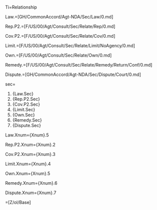 Ti=Relationship

Law.=[GH/CommonAccord/Agt-NDA/Sec/Law/0.md]

Rep.P2.=[F/US/00/Agt/Consult/Sec/Relate/Rep/0.md]

Cov.P2.=[F/US/00/Agt/Consult/Sec/Relate/Cov/0.md]

Limit.=[F/US/00/Agt/Consult/Sec/Relate/Limit/NoAgency/0.md]

Own.=[F/US/00/Agt/Consult/Sec/Relate/Own/0.md]

Remedy.=[F/US/00/Agt/Consult/Sec/Relate/Remedy/Return/Conf/0.md]

Dispute.=[GH/CommonAccord/Agt-NDA/Sec/Dispute/Court/0.md]

sec=<ol><li>{Law.Sec}<li>{Rep.P2.Sec}<li>{Cov.P2.Sec}<li>{Limit.Sec}<li>{Own.Sec}<li>{Remedy.Sec}<li>{Dispute.Sec}</ol>

Law.Xnum={Xnum}.5

Rep.P2.Xnum={Xnum}.2

Cov.P2.Xnum={Xnum}.3

Limit.Xnum={Xnum}.4

Own.Xnum={Xnum}.5

Remedy.Xnum={Xnum}.6

Dispute.Xnum={Xnum}.7

=[Z/ol/Base]